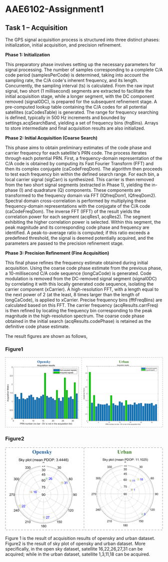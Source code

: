 # AAE6102-Assignment1

## Task 1 – Acquisition

The GPS signal acquisition process is structured into three distinct phases: initialization, initial acquisition, and precision refinement.

**Phase 1: Initialization**

This preparatory phase involves setting up the necessary parameters for signal processing. The number of samples corresponding to a complete C/A code period (samplesPerCode) is determined, taking into account the sampling rate, the C/A code's inherent frequency, and its length. Concurrently, the sampling interval (ts) is calculated. From the raw input signal, two short (1 millisecond) segments are extracted to facilitate the initial acquisition stage, while a longer segment, with the DC component removed (signal0DC), is prepared for the subsequent refinement stage. A pre-computed lookup table containing the C/A codes for all potential satellites (caCodesTable) is generated. The range for frequency searching is defined, typically in 500 Hz increments and bounded by settings.acqSearchBand, yielding a set of frequency bins (frqBins). Arrays to store intermediate and final acquisition results are also initialized.

**Phase 2: Initial Acquisition (Coarse Search)**

This phase aims to obtain preliminary estimates of the code phase and carrier frequency for each satellite's PRN code. The process iterates through each potential PRN. First, a frequency-domain representation of the C/A code is obtained by computing its Fast Fourier Transform (FFT) and then its complex conjugate (caCodeFreqDom). The algorithm then proceeds to test each frequency bin within the defined search range. For each bin, a local carrier signal (sigCarr) is synthesized. This carrier is then removed from the two short signal segments (extracted in Phase 1), yielding the in-phase (I) and quadrature (Q) components. These components are transformed to the frequency domain via FFT (IQfreqDom1, IQfreqDom2). Spectral domain cross-correlation is performed by multiplying these frequency-domain representations with the conjugate of the C/A code (caCodeFreqDom). The inverse FFT (IFFT) of the result yields the correlation power for each segment (acqRes1, acqRes2). The segment exhibiting the higher correlation power is selected. Within this segment, the peak magnitude and its corresponding code phase and frequency are identified. A peak-to-average ratio is computed; if this ratio exceeds a predefined threshold, the signal is deemed potentially acquired, and the parameters are passed to the precision refinement stage.

**Phase 3: Precision Refinement (Fine Acquisition)**

This final phase refines the frequency estimate obtained during initial acquisition. Using the coarse code phase estimate from the previous phase, a 10-millisecond C/A code sequence (longCaCode) is generated. Code modulation is removed from the DC-removed signal segment (signal0DC) by correlating it with this locally generated code sequence, isolating the carrier component (xCarrier). A high-resolution FFT, with a length equal to the next power of 2 (at the least, 8 times larger than the length of longCaCode), is applied to xCarrier. Precise frequency bins (fftFreqBins) are calculated based on this FFT. The carrier frequency (acqResults.carrFreq) is then refined by locating the frequency bin corresponding to the peak magnitude in the high-resolution spectrum. The coarse code phase obtained in the initial search (acqResults.codePhase) is retained as the definitive code phase estimate.

The result figures are shown as follows,
### Figure1
![image](https://github.com/shanzewang/AAE6102-Assignment1/blob/main/Task1-fig/acquisition%20result.png)
### Figure2
![image](https://github.com/shanzewang/AAE6102-Assignment1/blob/main/Task1-fig/skyplot.png)

Figure 1 is the result of acquisition results of opensky and urban dataset. Figure2 is the result of sky plot of opensky and urban dataset. More specifically, in the open sky dataset, satellite 16,22,26,27,31 can be acquired; while in the urban dataset, satellite 1,3,11,18 can be acquired. 



